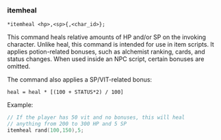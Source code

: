 ### itemheal
```
*itemheal <hp>,<sp>{,<char_id>};
```

This command heals relative amounts of HP and/or SP on the invoking character.
Unlike heal, this command is intended for use in item scripts. It applies
potion-related bonuses, such as alchemist ranking, cards, and status changes.
When used inside an NPC script, certain bonuses are omitted.

The command also applies a SP/VIT-related bonus:
```
heal = heal * [(100 + STATUS*2) / 100]
```

Example:
```c
// If the player has 50 vit and no bonuses, this will heal
// anything from 200 to 300 HP and 5 SP
itemheal rand(100,150),5;
```
